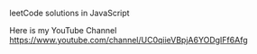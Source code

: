 leetCode solutions in JavaScript

Here is my YouTube Channel https://www.youtube.com/channel/UC0qiieVBpjA6YODgIFf6Afg
